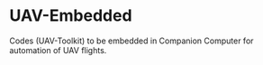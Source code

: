 # UAV-Embedded
Codes (UAV-Toolkit) to be embedded in Companion Computer for automation of UAV flights. 
